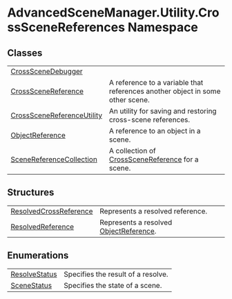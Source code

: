 # AdvancedSceneManager.Utility.CrossSceneReferences Namespace






## Classes
<table>
<tr>
<td><a href="T_AdvancedSceneManager_Utility_CrossSceneReferences_CrossSceneDebugger.md">CrossSceneDebugger</a></td>
<td> </td></tr>
<tr>
<td><a href="T_AdvancedSceneManager_Utility_CrossSceneReferences_CrossSceneReference.md">CrossSceneReference</a></td>
<td>A reference to a variable that references another object in some other scene.</td></tr>
<tr>
<td><a href="T_AdvancedSceneManager_Utility_CrossSceneReferences_CrossSceneReferenceUtility.md">CrossSceneReferenceUtility</a></td>
<td>An utility for saving and restoring cross-scene references.</td></tr>
<tr>
<td><a href="T_AdvancedSceneManager_Utility_CrossSceneReferences_ObjectReference.md">ObjectReference</a></td>
<td>A reference to an object in a scene.</td></tr>
<tr>
<td><a href="T_AdvancedSceneManager_Utility_CrossSceneReferences_SceneReferenceCollection.md">SceneReferenceCollection</a></td>
<td>A collection of <a href="T_AdvancedSceneManager_Utility_CrossSceneReferences_CrossSceneReference.md">CrossSceneReference</a> for a scene.</td></tr>
</table>

## Structures
<table>
<tr>
<td><a href="T_AdvancedSceneManager_Utility_CrossSceneReferences_ResolvedCrossReference.md">ResolvedCrossReference</a></td>
<td>Represents a resolved reference.</td></tr>
<tr>
<td><a href="T_AdvancedSceneManager_Utility_CrossSceneReferences_ResolvedReference.md">ResolvedReference</a></td>
<td>Represents a resolved <a href="T_AdvancedSceneManager_Utility_CrossSceneReferences_ObjectReference.md">ObjectReference</a>.</td></tr>
</table>

## Enumerations
<table>
<tr>
<td><a href="T_AdvancedSceneManager_Utility_CrossSceneReferences_ResolveStatus.md">ResolveStatus</a></td>
<td>Specifies the result of a resolve.</td></tr>
<tr>
<td><a href="T_AdvancedSceneManager_Utility_CrossSceneReferences_SceneStatus.md">SceneStatus</a></td>
<td>Specifies the state of a scene.</td></tr>
</table>